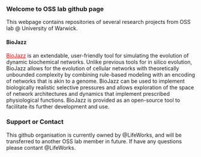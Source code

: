 ### Welcome to OSS lab github page

This webpage contains repositories of several research projects from OSS lab @ University of Warwick.

#### BioJazz
<a href="http://oss-lab.github.io/biojazz/" style="color: red;" target="_blank">BioJazz</a> is an extendable, user-friendly tool for simulating the evolution of dynamic biochemical networks. Unlike previous tools for in silico evolution, BioJazz allows for the evolution of cellular networks with theoretically unbounded complexity by combining rule-based modeling with an encoding of networks that is akin to a genome. BioJazz can be used to implement biologically realistic selective pressures and allows exploration of the space of network architectures and dynamics that implement prescribed physiological functions. BioJazz is provided as an open-source tool to facilitate its further development and use. <br>

### Support or Contact
This github organisation is currently owned by @LifeWorks, and will be transferred to another OSS lab member in future. If have any questions please contant @LifeWorks.